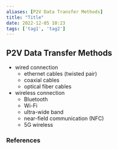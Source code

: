 ```yaml
---
aliases: [P2V Data Transfer Methods]
title: "Title"
date: 2022-12-05 10:23
tags: ['tag1', 'tag2']
---
```


## P2V Data Transfer Methods

- wired connection
  - ethernet cables (twisted pair)
  - coaxial cables
  - optical fiber cables
- wireless connection
  - Bluetooth
  - Wi-Fi
  - ultra-wide band
  - near-field communication (NFC)
  - 5G wireless

### References
